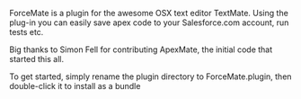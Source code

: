 ForceMate is a plugin for the awesome OSX text editor TextMate. Using the plug-in you can easily save apex code to your Salesforce.com account, run tests etc.

Big thanks to Simon Fell for contributing ApexMate, the initial code that started this all.

To get started, simply rename the plugin directory to ForceMate.plugin, then double-click it to install as a bundle
